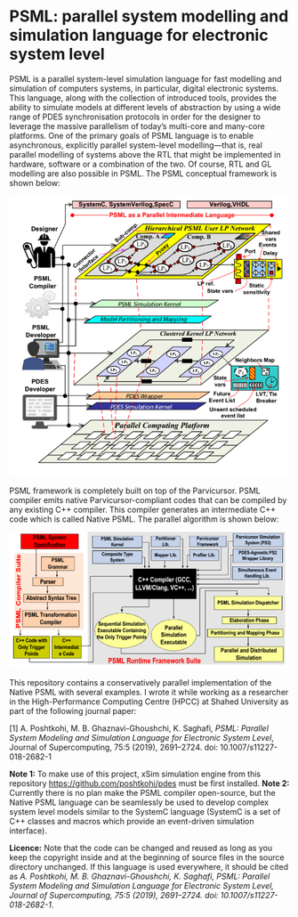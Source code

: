 # PSML: parallel system modelling and simulation language for electronic system level

PSML is a parallel system-level simulation language for fast modelling and simulation of computers systems, in particular, digital electronic systems. This language, along with the collection of introduced tools, provides the ability to simulate models at different levels of abstraction by using a wide range of PDES synchronisation protocols in order for the designer to leverage the massive parallelism of today’s multi-core and many-core platforms. One of the primary goals of PSML language is to enable asynchronous, explicitly parallel system-level modelling—that is, real parallel modelling of systems above the RTL that might be implemented in hardware, software or a combination of the two. Of course, RTL and GL modelling are also possible in PSML. The PSML conceptual framework is shown below:

![PSML conceptual framework](/assets/images/psml.png)

PSML framework is completely built on top of the Parvicursor. PSML compiler emits native Parvicursor-compliant codes that can be compiled by any existing C++ compiler. This compiler generates an intermediate C++ code which is called Native PSML. The parallel algorithm is shown below:

![The PSML tool flow: PSML compiler suite and parallel execution framework](/assets/images/psml-compiler.png)

This repository contains a conservatively parallel implementation of the Native PSML with several examples. I wrote it while working as a researcher in the High-Performance Computing Centre (HPCC) at Shahed University as part of the following journal paper:

[1] A. Poshtkohi, M. B. Ghaznavi-Ghoushchi, K. Saghafi, _PSML: Parallel System Modeling and Simulation Language for Electronic System Level_, Journal of Supercomputing, 75:5 (2019), 2691–2724. doi: 10.1007/s11227-018-2682-1

**Note 1:** To make use of this project, xSim simulation engine from this repository https://github.com/poshtkohi/pdes must be first installed.
**Note 2:** Currently there is no plan make the PSML compiler open-source, but the Native PSML language can be seamlessly be used to develop complex system level models similar to the SystemC language (SystemC is a set of C++ classes and macros which provide an event-driven simulation interface).

**Licence:** Note that the code can be changed and reused as long as you keep the copyright inside and at the beginning of source files in the source directory unchanged. If this language  is used everywhere, it should be cited as _A. Poshtkohi, M. B. Ghaznavi-Ghoushchi, K. Saghafi, PSML: Parallel System Modeling and Simulation Language for Electronic System Level, Journal of Supercomputing, 75:5 (2019), 2691–2724. doi: 10.1007/s11227-018-2682-1_.
